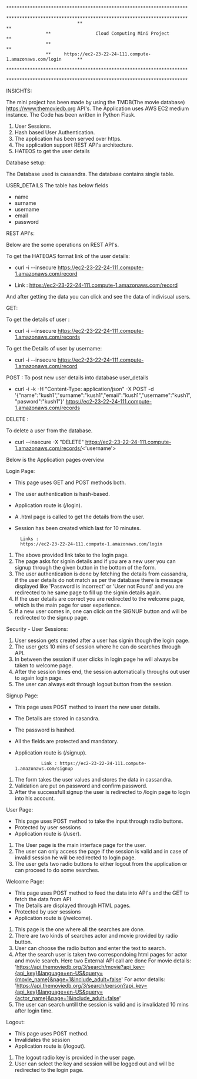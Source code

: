                                *********************************************************************
				   *********************************************************************
                               **                                                                 **                    
				   **                 Cloud Computing Mini Project                    **
				   **                                                                 **
				   **     https://ec2-23-22-24-111.compute-1.amazonaws.com/login      **
				   *********************************************************************
				   *********************************************************************

INSIGHTS:

The mini project has been made by using the TMDB(The movie database) https://www.themoviedb.org API's. The Application uses AWS EC2 medium instance. The Code has been written in Python Flask.

1. User Sessions.
2. Hash based User Authentication.
3. The application has been served over https.
4. The application support REST API's architecture.
5. HATEOS to get the user details

Database setup:

The Database used is cassandra. The database contains single table.

USER_DETAILS
The table has below fields
* name 
* surname
* username
* email
* password

REST API's:

Below are the some operations on REST API's.

To get the HATEOAS format link of the user details:

* curl -i --insecure https://ec2-23-22-24-111.compute-1.amazonaws.com/record

 * Link : https://ec2-23-22-24-111.compute-1.amazonaws.com/record

And after getting the data you can click and see the data of indivisual users.

GET:

To get the details of user :

* curl -i --insecure https://ec2-23-22-24-111.compute-1.amazonaws.com/records

To get the Details of user by username:

* curl -i --insecure https://ec2-23-22-24-111.compute-1.amazonaws.com/record

POST :
To post new user details into database user_details

* curl -i -k -H "Content-Type: application/json" -X POST -d '{"name":"kush1","surname":"kush1","email":"kush1","username":"kush1","pasword":"kush1"}' https://ec2-23-22-24-111.compute-1.amazonaws.com/records

DELETE : 

To delete a user from the database.

* curl --insecure -X "DELETE" https://ec2-23-22-24-111.compute-1.amazonaws.com/records/<'username'>

Below is the Application pages overview

Login Page:

* This page uses GET and POST methods both. 
* The user authentication is hash-based.
* Application route is (/login). 
* A .html page is called to get the details from the user.
* Session has been created which last for 10 minutes. 

		Links :
		https://ec2-23-22-24-111.compute-1.amazonaws.com/login

1. The above provided link take to the login page.
2. The page asks for signin details and if you are a new user you can signup through the given button in the bottom of the form.
3. The user authentication is done by fetching the details from cassandra, if the user details do not match as per the database there is message displayed like 'Password is incorrect' or 'User not Found' and you are redirected to he same page to fill up the signin details again.
4. If the user details are correct you are redirected to the welcome page, which is the main page for user experience.
6. If a new user comes in, one can click on the SIGNUP button and will be redirected to the signup page.

Security - User Sessions: 

1. User session gets created after a user has signin though the login page.
2. The user gets 10 mins of session where he can do searches through API.
3. In between the session if user clicks in login page he will always be taken to welcome page.
4. After the session times end, the session automatically throughs out user to again login page.
5. The user can always exit through logout button from the session.

Signup Page:

* This page uses POST method to insert the new user details. 
* The Details are stored in casandra.
* The password is hashed.
* All the fields are protected and mandatory.
* Application route is (/signup). 

				Link : https://ec2-23-22-24-111.compute-1.amazonaws.com/signup

1. The form takes the user values and stores the data in cassandra.
2. Validation are put on password and confirm password.
3. After the successfull signup the user is redirected to /login page to login into his account.

User Page:

* This page uses POST method to take the input through radio buttons.
* Protected by user sessions
* Application route is (/user).

1. The User page is the main interface page for the user.
2. The user can only access the page if the session is valid and in case of invalid session he wiil be redirected to login page.
2. The user gets two radio buttons to either logout from the application or can proceed to do some searches.

Welcome Page:

* This page uses POST method to feed the data into API's and the GET to fetch the data from API
* The Details are displayed through HTML pages.
* Protected by user sessions
* Application route is (/welcome). 

1. This page is the one where all the searches are done.
2. There are two kinds of searches actor and movie provided by radio button.
3. User can choose the radio button and enter the text to search.
4. After the search user is taken two correspondoing html pages for actor and movie search.
    Here two External API call are done
    For movie details:
    'https://api.themoviedb.org/3/search/movie?api_key={api_key}&language=en-US&query={movie_name}&page=1&include_adult=false'
    For actor details:
    'https://api.themoviedb.org/3/search/person?api_key={api_key}&language=en-US&query={actor_name}&page=1&include_adult=false'
5. The user can search untill the session is valid and is invalidated 10 mins after login time.

Logout:

* This page uses POST method.
* Invalidates the session
* Application route is (/logout). 

1. The logout radio key is provided in the user page. 
2. User can select the key and session will be logged out and will be redirected to the login page.
